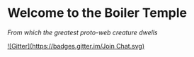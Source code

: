 # Welcome to the Boiler Temple
*From which the greatest proto-web creature dwells*

[![Gitter](https://badges.gitter.im/Join Chat.svg)](https://gitter.im/smokeyblues/BoilerTemple "Gitter chat")
